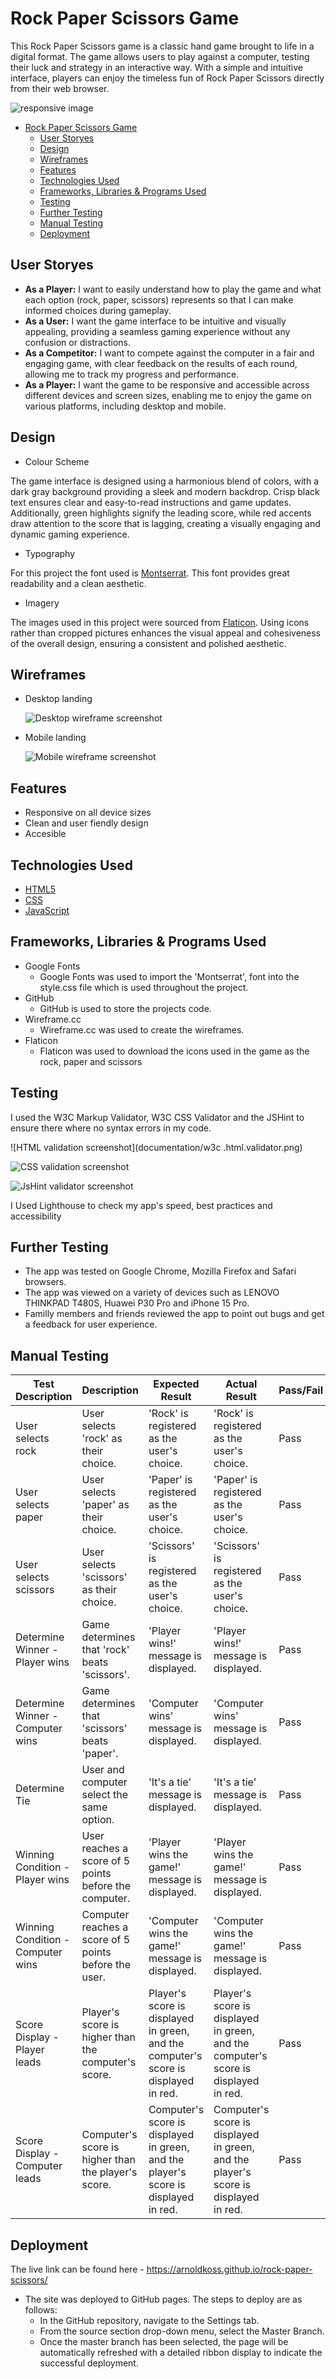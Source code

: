 # Rock Paper Scissors Game

This Rock Paper Scissors game is a classic hand game brought to life in a digital format. The game allows users to play against a computer, testing their luck and strategy in an interactive way. With a simple and intuitive interface, players can enjoy the timeless fun of Rock Paper Scissors directly from their web browser.

![responsive image](documentation/responsive.png)

- [Rock Paper Scissors Game](#rock-paper-scissors-game)
  - [User Storyes](#user-storyes)
  - [Design](#design)
  - [Wireframes](#wireframes)
  - [Features](#features)
  - [Technologies Used](#technologies-used)
  - [Frameworks, Libraries \& Programs Used](#frameworks-libraries--programs-used)
  - [Testing](#testing)
  - [Further Testing](#further-testing)
  - [Manual Testing](#manual-testing)
  - [Deployment](#deployment)

## User Storyes

- **As a Player:** I want to easily understand how to play the game and what each option (rock, paper, scissors) represents so that I can make informed choices during gameplay.
- **As a User:** I want the game interface to be intuitive and visually appealing, providing a seamless gaming experience without any confusion or distractions.
- **As a Competitor:** I want to compete against the computer in a fair and engaging game, with clear feedback on the results of each round, allowing me to track my progress and performance.
- **As a Player:** I want the game to be responsive and accessible across different devices and screen sizes, enabling me to enjoy the game on various platforms, including desktop and mobile.

## Design

- Colour Scheme

The game interface is designed using a harmonious blend of colors, with a dark gray background providing a sleek and modern backdrop. Crisp black text ensures clear and easy-to-read instructions and game updates. Additionally, green highlights signify the leading score, while red accents draw attention to the score that is lagging, creating a visually engaging and dynamic gaming experience.

- Typography

For this project the font used is [Montserrat](https://fonts.google.com/specimen/Montserrat).
This font provides great readability and a clean aesthetic.

- Imagery

The images used in this project were sourced from [Flaticon](https://www.flaticon.com/). Using icons rather than cropped pictures enhances the visual appeal and cohesiveness of the overall design, ensuring a consistent and polished aesthetic.

## Wireframes

- Desktop landing

  ![Desktop wireframe screenshot](documentation/desktopWireframe.png)

- Mobile landing

  ![Mobile wireframe screenshot](documentation/mobileWireframe.png)

## Features

- Responsive on all device sizes
- Clean and user fiendly design
- Accesible

## Technologies Used

- [HTML5](https://en.wikipedia.org/wiki/HTML5)
- [CSS](https://en.wikipedia.org/wiki/CSS)
- [JavaScript](https://en.wikipedia.org/wiki/JavaScript)

## Frameworks, Libraries & Programs Used

- Google Fonts
  - Google Fonts was used to import the 'Montserrat', font into the style.css file which is used throughout the project.
- GitHub
  - GitHub is used to store the projects code.
- Wireframe.cc
  - Wireframe.cc was used to create the wireframes.
- Flaticon
  - Flaticon was used to download the icons used in the game as the rock, paper and scissors

## Testing

I used the W3C Markup Validator, W3C CSS Validator and the JSHint to ensure there where no syntax errors in my code.

![HTML validation screenshot](documentation/w3c .html.validator.png)

![CSS validation screenshot](documentation/css.validation.png)

![JsHint validator screenshot]()

I Used Lighthouse to check my app's speed, best practices and accessibility

## Further Testing

- The app was tested on Google Chrome, Mozilla Firefox and Safari browsers.
- The app was viewed on a variety of devices such as LENOVO THINKPAD T480S, Huawei P30 Pro and iPhone 15 Pro.
- Familly members and friends reviewed the app to point out bugs and get a feedback for user experience.

## Manual Testing

| Test Description                  | Description                                           | Expected Result                                                                     | Actual Result                                                                       | Pass/Fail |
| --------------------------------- | ----------------------------------------------------- | ----------------------------------------------------------------------------------- | ----------------------------------------------------------------------------------- | --------- |
| User selects rock                 | User selects 'rock' as their choice.                  | 'Rock' is registered as the user's choice.                                          | 'Rock' is registered as the user's choice.                                          | Pass      |
| User selects paper                | User selects 'paper' as their choice.                 | 'Paper' is registered as the user's choice.                                         | 'Paper' is registered as the user's choice.                                         | Pass      |
| User selects scissors             | User selects 'scissors' as their choice.              | 'Scissors' is registered as the user's choice.                                      | 'Scissors' is registered as the user's choice.                                      | Pass      |
| Determine Winner - Player wins    | Game determines that 'rock' beats 'scissors'.         | 'Player wins!' message is displayed.                                                | 'Player wins!' message is displayed.                                                | Pass      |
| Determine Winner - Computer wins  | Game determines that 'scissors' beats 'paper'.        | 'Computer wins' message is displayed.                                               | 'Computer wins' message is displayed.                                               | Pass      |
| Determine Tie                     | User and computer select the same option.             | 'It's a tie' message is displayed.                                                  | 'It's a tie' message is displayed.                                                  | Pass      |
| Winning Condition - Player wins   | User reaches a score of 5 points before the computer. | 'Player wins the game!' message is displayed.                                       | 'Player wins the game!' message is displayed.                                       | Pass      |
| Winning Condition - Computer wins | Computer reaches a score of 5 points before the user. | 'Computer wins the game!' message is displayed.                                     | 'Computer wins the game!' message is displayed.                                     | Pass      |
| Score Display - Player leads      | Player's score is higher than the computer's score.   | Player's score is displayed in green, and the computer's score is displayed in red. | Player's score is displayed in green, and the computer's score is displayed in red. | Pass      |
| Score Display - Computer leads    | Computer's score is higher than the player's score.   | Computer's score is displayed in green, and the player's score is displayed in red. | Computer's score is displayed in green, and the player's score is displayed in red. | Pass      |

## Deployment

The live link can be found here - <https://arnoldkoss.github.io/rock-paper-scissors/>

- The site was deployed to GitHub pages. The steps to deploy are as follows:
  - In the GitHub repository, navigate to the Settings tab.
  - From the source section drop-down menu, select the Master Branch.
  - Once the master branch has been selected, the page will be automatically refreshed with a detailed ribbon display to indicate the successful deployment.
